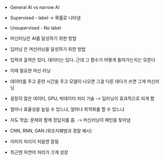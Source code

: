 - General AI vs narrow AI

- Supervised - label -> 확률로 나타냄

- Unsupervised - No label

- 머신러닝은 AI를 달성하기 위한 방법

- 딥러닝 은 머신러닝을 달성하기 위한 방법

- 입력과 출력은 있다, 데이터는 있다. 근데 그 함수가 어떻게 돌아가는지는 모른다

- 이때 필요한 머신 러닝

- 데이터를 주고 훈련 시간을 주고 모델이 나오면 그걸 다른 데다가 쓰면 그게 머신러닝

- 굉장히 많은 데이터, GPU, 빅데이터 처리 기술 -> 딥러닝이 효과적으로 되게 함

- 얼마나 효율성을 높일 수 있느냐, 얼마나 최적화를 할 수 있느냐

- 지도 학습: 문제와 함께 정답지를 줌. -> 머신러닝이 패턴을 찾아냄

- CNN, RNN, GAN (위조지폐범과 경찰 예시)

- 이미지 처리이 처음엔 잘됨

- 최근엔 자연어 처리가 크게 성장